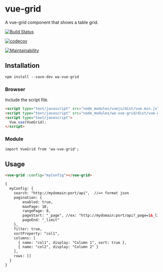 # vue-grid

A vue-grid component that shows a table grid.

[![Build Status](https://travis-ci.org/willyamalmeida/vue-grid.svg?branch=master)](https://travis-ci.org/willyamalmeida/vue-grid)

[![codecov](https://codecov.io/gh/willyamalmeida/vue-grid/branch/master/graph/badge.svg)](https://codecov.io/gh/willyamalmeida/vue-grid)

[![Maintainability](https://api.codeclimate.com/v1/badges/8b7ae9e3cf0820a1ef3e/maintainability)](https://codeclimate.com/github/willyamalmeida/vue-grid/maintainability)

## Installation

```html
npm install --save-dev wa-vue-grid
```

### Browser

Include the script file.

```html
<script type="text/javascript" src="node_modules/vuejs/dist/vue.min.js"></script>
<script type="text/javascript" src="node_modules/wa-vue-grid/dist/vue-grid.min.js"></script>
<script type="text/javascript">
  Vue.use(VueGrid);
</script>
```

### Module

```html
import VueGrid from 'wa-vue-grid';
```

## Usage

```html
<vue-grid :config="myConfig"></vue-grid>

{
  myConfig: {
    search: "http://mydomain:port/api",  //=> format json
    pagination: {
        enabled: true,
        maxPage: 10,
        rangePage: 8,
        pageStart: "_page", //ex: "http://mydomain:port/api?_page=1&_limit=10"
        pageEnd: "_limit"
    },
    filter: true,
    sortProperty: "col1",
    columns: [
      { name: "col1", display: "Column 1", sort: true },
      { name: "col2", display: "Column 2" }
    ],
    rows: []
  }
}
```
